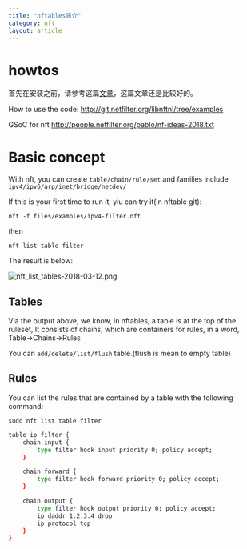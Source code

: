 ```yaml
---
title: "nftables简介"
category: nft
layout: article
---
```


# howtos
首先在安装之前，请参考这篇[文章](https://home.regit.org/netfilter-en/nftables-quick-howto/)，这篇文章还是比较好的。

How to use the code:
http://git.netfilter.org/libnftnl/tree/examples

GSoC for nft
http://people.netfilter.org/pablo/nf-ideas-2018.txt


# Basic concept
With nft, you can create `table/chain/rule/set` and families include `ipv4/ipv6/arp/inet/bridge/netdev/`

If this is your first time to run it, yiu can try it(in nftable git):

	nft -f files/examples/ipv4-filter.nft

then

	nft list table filter

The result is below:

![nft_list_tables-2018-03-12.png](http://yuzibo.qiniudn.com/nft_list_tables-2018-03-12.png)

## Tables
Via the output above, we know, in nftables, a table is at the top of the ruleset, It consists of chains, which are containers for rules, in a word, Table->Chains->Rules

You can `add/delete/list/flush` table.(flush is mean to empty table)

## Rules
You can list the rules that are contained by a table with the following command:

	sudo nft list table filter

```bash
table ip filter {
	chain input {
		type filter hook input priority 0; policy accept;
	}

	chain forward {
		type filter hook forward priority 0; policy accept;
	}

	chain output {
		type filter hook output priority 0; policy accept;
		ip daddr 1.2.3.4 drop
		ip protocol tcp
	}
}
```
